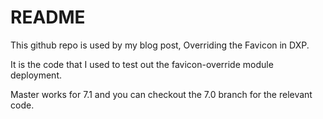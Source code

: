 # README

This github repo is used by my blog post, Overriding the Favicon in DXP.

It is the code that I used to test out the favicon-override module deployment. 

Master works for 7.1 and you can checkout the 7.0 branch for the relevant code.
